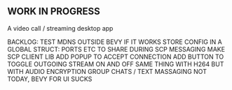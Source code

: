## WORK IN PROGRESS
A video call / streaming desktop app

BACKLOG:
TEST MDNS OUTSIDE BEVY IF IT WORKS
STORE CONFIG IN A GLOBAL STRUCT: PORTS ETC TO SHARE DURING SCP MESSAGING
MAKE SCP CLIENT LIB
ADD POPUP TO ACCEPT CONNECTION 
ADD BUTTON TO TOGGLE OUTGOING STREAM ON AND OFF
SAME THING WITH H264 BUT WITH AUDIO
ENCRYPTION
GROUP CHATS / TEXT MASSAGING NOT TODAY, BEVY FOR UI SUCKS 
